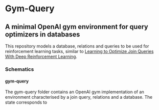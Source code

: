# Gym-Query
## A minimal OpenAI gym environment for query optimizers in databases

This repository models a database, relations and queries to be used for reinforcement learning tasks, similar to [Learning to Optimize Join Queries With Deep
Reinforcement Learning](https://arxiv.org/pdf/1808.03196.pdf). 

### Schematics

#### gym-query
The gym-query folder contains an OpenAI gym implementation of an environment characterised by a join query, relations and a database. The state corresponds to 



